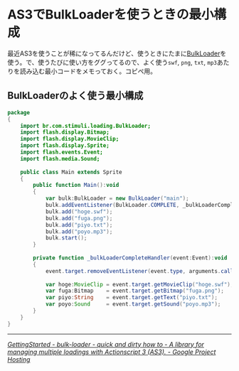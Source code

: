# AS3でBulkLoaderを使うときの最小構成

最近AS3を使うことが稀になってるんだけど、使うときにたまに[BulkLoader](http://code.google.com/p/bulk-loader/)を使う。で、使うたびに使い方をググってるので、よく使う`swf`, `png`, `txt`, `mp3`あたりを読み込む最小コードをメモっておく。コピペ用。

<!-- READMORE -->

## BulkLoaderのよく使う最小構成

~~~ actionscript
package 
{
	import br.com.stimuli.loading.BulkLoader;
	import flash.display.Bitmap;
	import flash.display.MovieClip;
	import flash.display.Sprite;
	import flash.events.Event;
	import flash.media.Sound;
	
	public class Main extends Sprite 
	{
		public function Main():void 
		{
			var bulk:BulkLoader = new BulkLoader("main");
			bulk.addEventListener(BulkLoader.COMPLETE, _bulkLoaderCompleteHandler);
			bulk.add("hoge.swf");
			bulk.add("fuga.png");
			bulk.add("piyo.txt");
			bulk.add("poyo.mp3");
			bulk.start();
		}
		
		private function _bulkLoaderCompleteHandler(event:Event):void 
		{
			event.target.removeEventListener(event.type, arguments.callee);
			
			var hoge:MovieClip = event.target.getMovieClip("hoge.swf");
			var fuga:Bitmap    = event.target.getBitmap("fuga.png");
			var piyo:String    = event.target.getText("piyo.txt");
			var poyo:Sound     = event.target.getSound("poyo.mp3");
		}
	}
}
~~~

* * *

<cite>[GettingStarted - bulk-loader - quick and dirty how to - A library for managing multiple loadings with Actionscript 3 (AS3). - Google Project Hosting](http://code.google.com/p/bulk-loader/wiki/GettingStarted)</cite>
